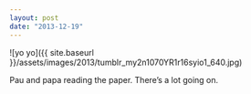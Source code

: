 ```yaml
---
layout: post
date: "2013-12-19"
---
```


![yo yo]({{ site.baseurl }}/assets/images/2013/tumblr_my2n1070YR1r16syio1_640.jpg)

Pau and papa reading the paper. There’s a lot going on.
